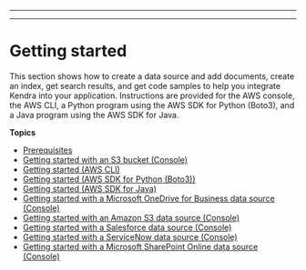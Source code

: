 --------

--------

# Getting started<a name="getting-started"></a>

This section shows how to create a data source and add documents, create an index, get search results, and get code samples to help you integrate Kendra into your application\. Instructions are provided for the AWS console, the AWS CLI, a Python program using the AWS SDK for Python \(Boto3\), and a Java program using the AWS SDK for Java\.

**Topics**
+ [Prerequisites](gs-prerequisites.md)
+ [Getting started with an S3 bucket \(Console\)](gs-console.md)
+ [Getting started \(AWS CLI\)](gs-cli.md)
+ [Getting started \(AWS SDK for Python \(Boto3\)\)](gs-python.md)
+ [Getting started \(AWS SDK for Java\)](gs-java.md)
+ [Getting started with a Microsoft OneDrive for Business data source \(Console\)](getting-started-onedrive.md)
+ [Getting started with an Amazon S3 data source \(Console\)](getting-started-s3.md)
+ [Getting started with a Salesforce data source \(Console\)](getting-started-salesforce.md)
+ [Getting started with a ServiceNow data source \(Console\)](getting-started-servicenow.md)
+ [Getting started with a Microsoft SharePoint Online data source \(Console\)](getting-started-sharepoint.md)